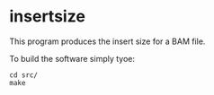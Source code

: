 # insertsize


This program produces the insert size for a BAM file.

To build the software simply tyoe:

    cd src/
    make


